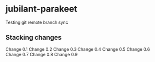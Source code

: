 # jubilant-parakeet
Testing git remote branch sync

## Stacking changes

Change 0.1
Change 0.2
Change 0.3
Change 0.4
Change 0.5
Change 0.6
Change 0.7
Change 0.8
Change 0.9
